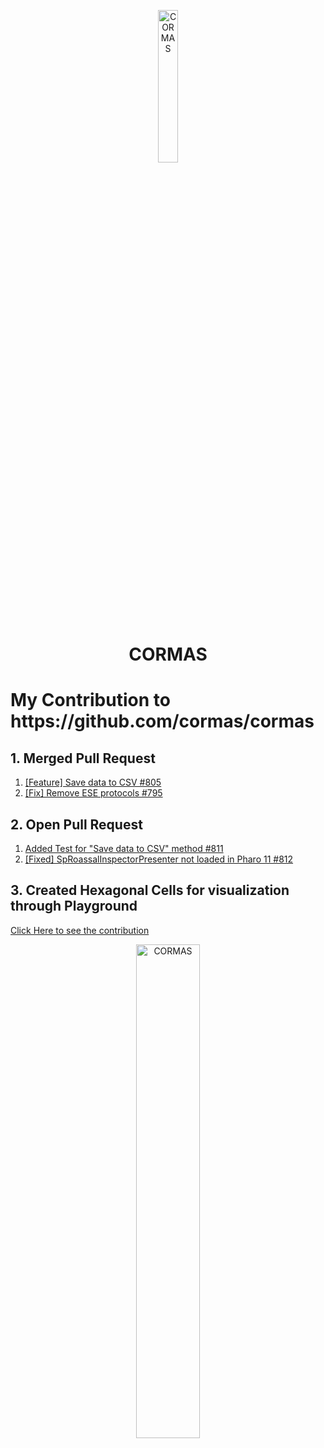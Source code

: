 <p align="center"><img alt="CORMAS" src="https://github.com/user-attachments/assets/a3608b35-e355-4b49-8719-b0586682a52d" style="width: 25%; height: 25%">
<h1 align="center">CORMAS</h1>
<h1> My Contribution to https://github.com/cormas/cormas </h1>

## 1. Merged Pull Request
  1) [[Feature] Save data to CSV #805 ](https://github.com/cormas/cormas/pull/805)
  2) [[Fix] Remove ESE protocols #795](https://github.com/cormas/cormas/pull/795)

## 2. Open Pull Request
  1) [Added Test for "Save data to CSV" method #811](https://github.com/cormas/cormas/pull/811)
  2) [[Fixed] SpRoassalInspectorPresenter not loaded in Pharo 11 #812](https://github.com/cormas/cormas/pull/812)
     
## 3. Created Hexagonal Cells for visualization through Playground
  [Click Here to see the contribution](Honeycomb%20made%20up%20of%20Hexagons.md)

  <p align="center"><img alt="CORMAS" src="https://github.com/user-attachments/assets/38b4aa0c-e0a5-41c6-a36e-d5f04be51f9c" style="width: 45%; height: 45%">
